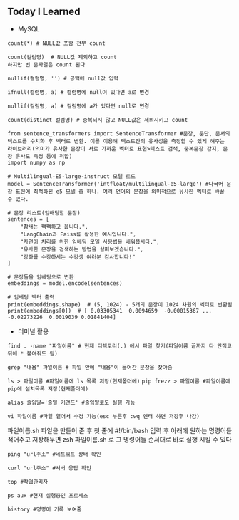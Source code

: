 ## Today I Learned
- MySQL
```
count(*) # NULL값 포함 전부 count

count(컬럼명)  # NULL값 제외하고 count
하지만 빈 문자열은 count 된다

nullif(컬럼명, '') # 공백에 null값 입력

ifnull(컬럼명, a) # 컬럼명에 null이 있다면 a로 변경

nullif(컬럼명, a) # 컬럼명에 a가 있다면 null로 변경

count(distinct 컬럼명) # 중복되지 않고 NULL값은 제외시키고 count
```
>

```
from sentence_transformers import SentenceTransformer #문장, 문단, 문서의 텍스트를 수치화 후 벡터로 변환. 이를 이용해 텍스트간의 유사성을 측정할 수 있게 해주는 라이브러리(의미가 유사한 문장이 서로 가까운 벡터로 표현>텍스트 검색, 중복문장 감지, 문장 유사도 측정 등에 적합)
import numpy as np

# Multilingual-E5-large-instruct 모델 로드
model = SentenceTransformer('intfloat/multilingual-e5-large') #다국어 문장 표현에 최적화된 e5 모델 중 하나. 여러 언어의 문장을 의미적으로 유사한 벡터로 바꿀 수 있다.

# 문장 리스트(임배딩할 문장)
sentences = [
    "참새는 짹짹하고 웁니다.",
    "LangChain과 Faiss를 활용한 예시입니다.",
    "자연어 처리를 위한 임베딩 모델 사용법을 배워봅시다.",
    "유사한 문장을 검색하는 방법을 살펴보겠습니다.",
    "강좌를 수강하시는 수강생 여러분 감사합니다!"
]

# 문장들을 임베딩으로 변환
embeddings = model.encode(sentences)

# 임베딩 벡터 출력
print(embeddings.shape)  # (5, 1024) - 5개의 문장이 1024 차원의 벡터로 변환됨
print(embeddings[0])  # [ 0.03305341  0.0094659  -0.00015367 ... -0.02273226  0.0019039 0.01841404]
```
>
- 터미널 활용

`find . -name "파일이름" # 현재 디렉토리(.) 에서 파일 찾기(파일이름 끝까지 다 안적고 뒤에 * 붙여줘도 됨)`
>
`grep "내용" 파일이름 # 파일 안에 "내용"이 들어간 문장을 찾아줌`
>
`ls > 파일이름 #파일이름에 ls 목록 저장(현재폴더에)`
`pip frezz > 파일이름 #파일이름에 pip에 설치목록 저장(현재폴더에)`
>
`alias 줄임말='줄일 커맨드' #줄임말로도 실행 가능`
>
`vi 파일이름 #파일 열어서 수정 가능(esc 누른후 :wq 엔터 하면 저장후 나감)`
>
파일이름.sh 파일을 만들어 준 후 첫 줄에 #!/bin/bash 입력 후 아래에 원하는 명령어들 적어주고 저장해두면 zsh 파일이름.sh 로 그 명령어들 순서대로 바로 실행 시킬 수 있다
> 
```
ping "url주소" #네트워트 상태 확인

curl "url주소" #서버 응답 확인

top #작업관리자

ps aux #현재 실행중인 프로세스
```
>
`history #명령어 기록 보여줌`